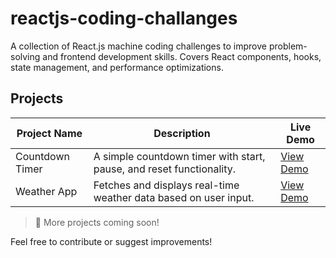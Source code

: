 # reactjs-coding-challanges
A collection of React.js machine coding challenges to improve problem-solving and frontend development skills. Covers React components, hooks, state management, and performance optimizations.

## Projects

| Project Name     | Description                                      | Live Demo |
|-----------------|--------------------------------------------------|-----------|
| Countdown Timer | A simple countdown timer with start, pause, and reset functionality. | <a href="https://reactjs-coding-challanges.vercel.app/" target="_blank">View Demo</a> |
| Weather App     | Fetches and displays real-time weather data based on user input. | <a href="https://your-vercel-link.com" target="_blank">View Demo</a> |

> 🚀 More projects coming soon!

Feel free to contribute or suggest improvements!
